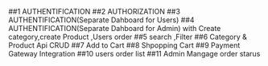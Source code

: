 ##1 AUTHENTIFICATION
##2 AUTHORIZATION
##3 AUTHENTIFICATION(Separate Dahboard for Users)
##4 AUTHENTIFICATION(Separate Dahboard for Admin) with Create category,create Product ,Users order
##5 search ,Filter
##6 Category & Product Api CRUD
##7 Add to Cart
##8 Shpopping Cart
##9 Payment Gateway Integration
##10 users order list
##11 Admin Mangage order starus

